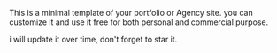 This is a minimal template of your portfolio or Agency site. you can customize it and use it free for both personal and commercial purpose.

i will update it over time, don't forget to star it.
